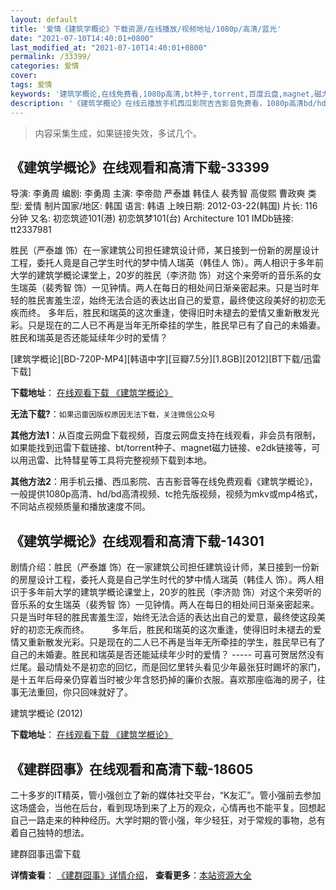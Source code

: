 ```yaml
---
layout: default
title: '爱情《建筑学概论》下载资源/在线播放/视频地址/1080p/高清/蓝光'
date: "2021-07-10T14:40:01+0800"
last_modified_at: "2021-07-10T14:40:01+0800"
permalink: /33399/
categories: 爱情
cover:
tags: 爱情
keywords: '建筑学概论,在线免费看,1080p高清,bt种子,torrent,百度云盘,magnet,磁力链,迅雷下载资源'
description: '《建筑学概论》在线云播放手机西瓜影院吉吉影音免费看，1080p高清bd/hd未删减完整版和tc抢先枪版，mkv/mp4格式，附带bt/torrent种子、magnet/磁力链、百度云盘、网盘资源迅雷下载链接'
---
```


>内容采集生成，如果链接失效，多试几个。


## 《建筑学概论》在线观看和高清下载-33399

导演: 李勇周 编剧: 李勇周 主演: 李帝勋 严泰雄 韩佳人 裴秀智 高俊熙 曹政奭 类型: 爱情 制片国家/地区: 韩国 语言: 韩语 上映日期: 2012-03-22(韩国) 片长: 116分钟 又名: 初恋筑迹101(港) 初恋筑梦101(台) Architecture 101 IMDb链接: tt2337981

胜民（严泰雄 饰）在一家建筑公司担任建筑设计师，某日接到一份新的房屋设计工程，委托人竟是自己学生时代的梦中情人瑞英（韩佳人 饰）。两人相识于多年前大学的建筑学概论课堂上，20岁的胜民（李济勋 饰）对这个来旁听的音乐系的女生瑞英（裴秀智 饰）一见钟情。两人在每日的相处间日渐亲密起来。只是当时年轻的胜民害羞生涩，始终无法合适的表达出自己的爱意，最终使这段美好的初恋无疾而终。 多年后，胜民和瑞英的这次重逢，使得旧时未褪去的爱情又重新散发光彩。只是现在的二人已不再是当年无所牵挂的学生，胜民早已有了自己的未婚妻。胜民和瑞英是否还能延续年少时的爱情？


[建筑学概论][BD-720P-MP4][韩语中字][豆瓣7.5分][1.8GB][2012][BT下载/迅雷下载]

**下载地址**： [在线观看下载 《建筑学概论》](https://www.btdx8.com/torrent/architecture_101_2012.html) 


**无法下载?**：`如果迅雷因版权原因无法下载，关注微信公众号 `

**其他方法1**：从百度云网盘下载视频，百度云网盘支持在线观看，非会员有限制，如果能找到迅雷下载链接、bt/torrent种子、magnet磁力链接、e2dk链接等，可以用迅雷、比特彗星等工具将完整视频下载到本地。

**其他方法2**：用手机云播、西瓜影院、吉吉影音等在线免费观看《建筑学概论》，一般提供1080p高清、hd/bd高清视频、tc抢先版视频，视频为mkv或mp4格式，不同站点视频质量和播放速度不同。


## 《建筑学概论》在线观看和高清下载-14301

剧情介绍：胜民（严泰雄 饰）在一家建筑公司担任建筑设计师，某日接到一份新的房屋设计工程，委托人竟是自己学生时代的梦中情人瑞英（韩佳人 饰）。两人相识于多年前大学的建筑学概论课堂上，20岁的胜民（李济勋 饰）对这个来旁听的音乐系的女生瑞英（裴秀智 饰）一见钟情。两人在每日的相处间日渐亲密起来。只是当时年轻的胜民害羞生涩，始终无法合适的表达出自己的爱意，最终使这段美好的初恋无疾而终。  　　多年后，胜民和瑞英的这次重逢，使得旧时未褪去的爱情又重新散发光彩。只是现在的二人已不再是当年无所牵挂的学生，胜民早已有了自己的未婚妻。胜民和瑞英是否还能延续年少时的爱情？ ----- 可喜可贺居然没有烂尾。最动情处不是初恋的回忆，而是回忆里转头看见少年最张狂时踢坏的家门，是十五年后母亲仍穿着当时被少年含怒扔掉的廉价衣服。喜欢那座临海的房子，往事无法重回，你只回味就好了。


建筑学概论 (2012)

**下载地址**： [在线观看下载 《建筑学概论》](https://www.btbtdy.me/btdy/dy5305.html) 


## 《建群囧事》在线观看和高清下载-18605

二十多岁的IT精英，管小强创立了新的媒体社交平台，“K友汇”。管小强前去参加这场盛会，当他在后台，看到现场到来了上万的观众，心情再也不能平复。回想起自己一路走来的种种经历。大学时期的管小强，年少轻狂，对于常规的事物，总有着自己独特的想法。


建群囧事迅雷下载

**详情查看**： [《建群囧事》详情介绍](/movie/18605/)， **查看更多**：[本站资源大全](/movie/t/all/)

